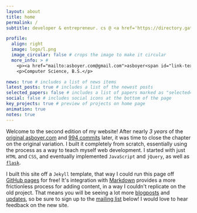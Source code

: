 ```yaml
---
layout: about
title: home
permalink: /
subtitle: developer & entrepreneur. cs @ <a href='https://directory.gatech.edu/directory/detail/Andrew/Boyer?dn=ZnUPgG7TRJIo1QcqJFfjAfNGjE%2BJf2zzmGiOToNIXG8YW6T9aPf9YRhnOHmk5oTS'>georgia tech</a>.

profile:
  align: right
  image: logo/l.png
  image_circular: false # crops the image to make it circular
  more_info: > #
    <p><a href="mailto:asboyer.com@gmail.com">asboyer<span id="link-text">.</span>com<span id="link-text">@</span>gmail<span id="link-text">.</span>com<a/></p>
    <p>Computer Science, B.S.</p>

news: true # includes a list of news items
latest_posts: true # includes a list of the newest posts
selected_papers: false # includes a list of papers marked as "selected={true}"
social: false # includes social icons at the bottom of the page
key_projects: true # preview of projects on home page
animation: true
notes: true
---
```


Welcome to the second edition of my website!
After nearly _3 years_ of the [original asboyer.com](https://asboyercom.pythonanywhere.com/) and [994 commits](https://github.com/asboyer/asboyer.com) later, it was time to close the chapter on the original variation. I built it completely from scratch, essentially using the process as a way to teach myself web development. I started with just `HTML` and `CSS`, and eventually implemented `JavaScript` and `jQuery`, as well as [`flask`](https://flask.palletsprojects.com/en/3.0.x/).

I built this site off a `Jekyll` template, that way I could run this page off [GitHub pages](https://pages.github.com/) for free! It's integration with [Markdown](https://www.markdownguide.org/) provides a more frictionless process for adding content, in a way I couldn't replicate on the old project. That means you will be seeing a lot more [blogposts](/blog) and [updates](/news), so be sure to sign up to the [mailing list](/#subscribe) below! I would love to hear feedback on the new site.
